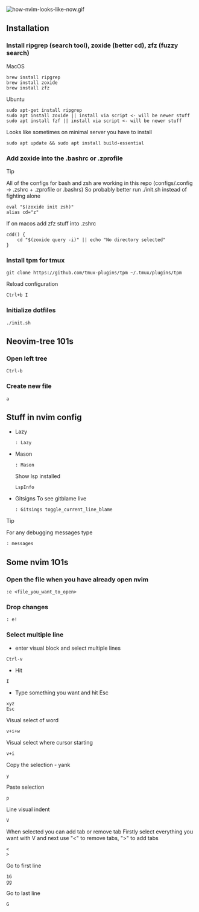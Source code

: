 ![how-nvim-looks-like-now.gif](https://krzysztofbrzozowski.com/media/2025/02/04/sed-to-nvim.gif)

## Installation
### Install ripgrep (search tool), zoxide (better cd), zfz (fuzzy search)

MacOS
```
brew install ripgrep
brew install zoxide
brew install zfz
```
Ubuntu
```
sudo apt-get install ripgrep
sudo apt install zoxide || install via script <- will be newer stuff
sudo apt install fzf || install via script <- will be newer stuff
```

Looks like sometimes on minimal server you have to install
```
sudo apt update && sudo apt install build-essential
```

### Add zoxide into the .bashrc or .zprofile

> [!TIP]
> All of the configs for bash and zsh are working in this repo 
> (configs/.config -> .zshrc + .zprofile or .bashrs)
> So probably better run ./init.sh instead of fighting alone
```
eval "$(zoxide init zsh)"
alias cd="z"
```
If on macos add zfz stuff into .zshrc
```
cdd() {
    cd "$(zoxide query -i)" || echo "No directory selected"
}
```

### Install tpm for tmux
```
git clone https://github.com/tmux-plugins/tpm ~/.tmux/plugins/tpm
```
Reload configuration
```
Ctrl+b I

```

### Initialize dotfiles
```
./init.sh

```
## Neovim-tree 101s
### Open left tree
```
Ctrl-b
```
### Create new file
```
a
```

## Stuff in nvim config
- Lazy
    ```
    : Lazy
    ```
- Mason
    ```
    : Mason
    ```
    Show lsp installed
    ```
    LspInfo
 
- Gitsigns
    To see gitblame live
    ```
    : Gitsings toggle_current_line_blame
    ```

> [!TIP]
> For any debugging messages type
> ```
> : messages

## Some nvim 1O1s
### Open the file when you have already open nvim
```
:e <file_you_want_to_open>
```

### Drop changes
```
: e!
```

### Select multiple line
- enter visual block and select multiple lines
```
Ctrl-v
```

- Hit 
```
I
```

- Type something you want and hit Esc 
```
xyz
Esc
```

Visual select of word
```
v+i+w
```
Visual select where cursor starting
```
v+i
```
Copy the selection - yank
```
y
```
Paste selection
```
p
```

Line visual indent
```
V
```
When selected you can add tab or remove tab
Firstly select everything you want with V and next use "<" to remove tabs, ">" to add tabs
```
<
>
```

Go to first line
```
1G
gg
```

Go to last line
```
G
```



